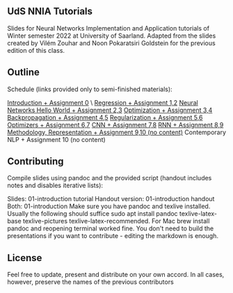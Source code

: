 ## UdS NNIA Tutorials
Slides for Neural Networks Implementation and Application tutorials of Winter semester 2022 at University of Saarland. Adapted from the slides created by Vilém Zouhar and Noon Pokaratsiri Goldstein for the previous edition of this class.

## Outline
Schedule (links provided only to semi-finished materials):

[Introduction + Assignment 0](https://github.com/tatkins20/Masters-Neural-Networks-Course/blob/main/Neural_Networks/HW0_LA_Basics.ipynb)  \\
[Regression + Assignment 1,2](https://github.com/tatkins20/Masters-Neural-Networks-Course/blob/main/Neural_Networks/HW1_PCA.ipynb)
[Neural Networks Hello World + Assignment 2,3](https://github.com/tatkins20/Masters-Neural-Networks-Course/blob/main/Neural_Networks/HW2_Regression.ipynb)
[Optimization + Assignment 3,4](https://github.com/tatkins20/Masters-Neural-Networks-Course/blob/main/Neural_Networks/HW3_basic_NN.ipynb)
[Backpropagation + Assignment 4,5](https://github.com/tatkins20/Masters-Neural-Networks-Course/blob/main/Neural_Networks/HW5_NN_implementation.ipynb)
[Regularization + Assignment 5,6](https://github.com/tatkins20/Masters-Neural-Networks-Course/blob/main/Neural_Networks/HW6_regularization.ipynb)
[Optimizers + Assignment 6,7](https://github.com/tatkins20/Masters-Neural-Networks-Course/blob/main/Neural_Networks/HW7_batching.ipynb)
[CNN + Assignment 7,8](https://github.com/tatkins20/Masters-Neural-Networks-Course/blob/main/Neural_Networks/HW8_CNN.ipynb)
[RNN + Assignment 8,9](https://github.com/tatkins20/Masters-Neural-Networks-Course/blob/main/Neural_Networks/HW9_RNN.ipynb)
[Methodology, Representation + Assignment 9,10 (no content)](https://github.com/tatkins20/Masters-Neural-Networks-Course/blob/main/Neural_Networks/HW10_embeddings.ipynb)
Contemporary NLP + Assignment 10 (no content)

## Contributing
Compile slides using pandoc and the provided script (handout includes notes and disables iterative lists):

Slides:  01-introduction tutorial
Handout version: 01-introduction handout
Both: 01-introduction
Make sure you have pandoc and texlive installed. Usually the following should suffice sudo apt install pandoc texlive-latex-base texlive-pictures texlive-latex-recommended. For Mac brew install pandoc and reopening terminal worked fine. You don't need to build the presentations if you want to contribute - editing the markdown is enough.

## License
Feel free to update, present and distribute on your own accord. In all cases, however, preserve the names of the previous contributors
